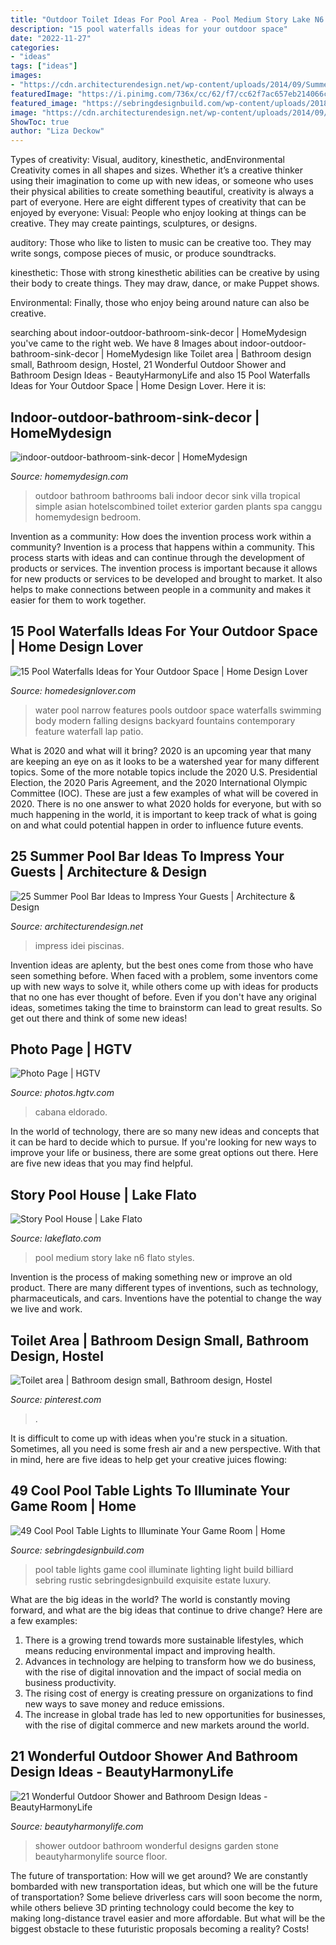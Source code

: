 ```yaml
---
title: "Outdoor Toilet Ideas For Pool Area - Pool Medium Story Lake N6 Flato Styles"
description: "15 pool waterfalls ideas for your outdoor space"
date: "2022-11-27"
categories:
- "ideas"
tags: ["ideas"]
images:
- "https://cdn.architecturendesign.net/wp-content/uploads/2014/09/Summer-Pool-Bar-Ideas-11.jpg"
featuredImage: "https://i.pinimg.com/736x/cc/62/f7/cc62f7ac657eb214066c3246428d29f1.jpg"
featured_image: "https://sebringdesignbuild.com/wp-content/uploads/2018/03/Cool-Pool-Table-Lights-to-Illuminate-Your-Game-Room-6_Sebring-Design-Build.jpg?x61781"
image: "https://cdn.architecturendesign.net/wp-content/uploads/2014/09/Summer-Pool-Bar-Ideas-11.jpg"
ShowToc: true
author: "Liza Deckow"
---
```



Types of creativity: Visual, auditory, kinesthetic, andEnvironmental
Creativity comes in all shapes and sizes. Whether it’s a creative thinker using their imagination to come up with new ideas, or someone who uses their physical abilities to create something beautiful, creativity is always a part of everyone. Here are eight different types of creativity that can be enjoyed by everyone: 
Visual: People who enjoy looking at things can be creative. They may create paintings, sculptures, or designs.

 auditory: Those who like to listen to music can be creative too. They may write songs, compose pieces of music, or produce soundtracks.

kinesthetic: Those with strong kinesthetic abilities can be creative by using their body to create things. They may draw, dance, or make Puppet shows.

Environmental: Finally, those who enjoy being around nature can also be creative.

	

		
searching about indoor-outdoor-bathroom-sink-decor | HomeMydesign you've came to the right web. We have 8 Images about indoor-outdoor-bathroom-sink-decor | HomeMydesign like Toilet area | Bathroom design small, Bathroom design, Hostel, 21 Wonderful Outdoor Shower and Bathroom Design Ideas - BeautyHarmonyLife and also 15 Pool Waterfalls Ideas for Your Outdoor Space | Home Design Lover. Here it is:
		
    
## Indoor-outdoor-bathroom-sink-decor | HomeMydesign

<img loading=lazy src="https://homemydesign.com/wp-content/uploads/2018/01/indoor-outdoor-bathroom-sink-decor.jpg" onerror="this.onerror=null;this.src='https://tse2.mm.bing.net/th?id=OIP.WStMMcVzj9r3ILaauUrRuQHaLH&amp;pid=15.1';" alt="indoor-outdoor-bathroom-sink-decor | HomeMydesign">

_Source: homemydesign.com_

>outdoor bathroom bathrooms bali indoor decor sink villa tropical simple asian hotelscombined toilet exterior garden plants spa canggu homemydesign bedroom. 

	

Invention as a community: How does the invention process work within a community?
Invention is a process that happens within a community. This process starts with ideas and can continue through the development of products or services. The invention process is important because it allows for new products or services to be developed and brought to market. It also helps to make connections between people in a community and makes it easier for them to work together.

    
## 15 Pool Waterfalls Ideas For Your Outdoor Space | Home Design Lover

<img loading=lazy src="https://homedesignlover.com/wp-content/uploads/2013/04/15-pool-fountains.jpg" onerror="this.onerror=null;this.src='https://tse4.mm.bing.net/th?id=OIP.vVgD8KBHT9G_GqZza1xtqwHaFr&amp;pid=15.1';" alt="15 Pool Waterfalls Ideas for Your Outdoor Space | Home Design Lover">

_Source: homedesignlover.com_

>water pool narrow features pools outdoor space waterfalls swimming body modern falling designs backyard fountains contemporary feature waterfall lap patio. 

	

What is 2020 and what will it bring?
2020 is an upcoming year that many are keeping an eye on as it looks to be a watershed year for many different topics. Some of the more notable topics include the 2020 U.S. Presidential Election, the 2020 Paris Agreement, and the 2020 International Olympic Committee (IOC). These are just a few examples of what will be covered in 2020. There is no one answer to what 2020 holds for everyone, but with so much happening in the world, it is important to keep track of what is going on and what could potential happen in order to influence future events.

    
## 25 Summer Pool Bar Ideas To Impress Your Guests | Architecture &amp; Design

<img loading=lazy src="https://cdn.architecturendesign.net/wp-content/uploads/2014/09/Summer-Pool-Bar-Ideas-11.jpg" onerror="this.onerror=null;this.src='https://tse4.mm.bing.net/th?id=OIP.XjnKTNPHFo9kHbd3bDGQCQHaFj&amp;pid=15.1';" alt="25 Summer Pool Bar Ideas to Impress Your Guests | Architecture &amp; Design">

_Source: architecturendesign.net_

>impress idei piscinas. 

	

Invention ideas are aplenty, but the best ones come from those who have seen something before. When faced with a problem, some inventors come up with new ways to solve it, while others come up with ideas for products that no one has ever thought of before. Even if you don't have any original ideas, sometimes taking the time to brainstorm can lead to great results. So get out there and think of some new ideas!

    
## Photo Page | HGTV

<img loading=lazy src="https://hgtvhome.sndimg.com/content/dam/images/hgtv/fullset/2016/1/7/0/Nick-Martin_Pirates-of-the-Caribbean-Redux_8.jpg.rend.hgtvcom.616.411.suffix/1452184562528.jpeg" onerror="this.onerror=null;this.src='https://tse1.mm.bing.net/th?id=OIP.sXMXX1XvDoLv6IxFR7YopwHaE9&amp;pid=15.1';" alt="Photo Page | HGTV">

_Source: photos.hgtv.com_

>cabana eldorado. 

	

In the world of technology, there are so many new ideas and concepts that it can be hard to decide which to pursue. If you're looking for new ways to improve your life or business, there are some great options out there. Here are five new ideas that you may find helpful.

    
## Story Pool House | Lake Flato

<img loading=lazy src="https://www.lakeflato.com/sites/default/files/styles/scaled_original/public/project-media/28024_N6_medium.jpg?itok=EUxE0SH_" onerror="this.onerror=null;this.src='https://tse1.mm.bing.net/th?id=OIP.Y879hC7ee8oofszcjuIa5AHaFT&amp;pid=15.1';" alt="Story Pool House | Lake Flato">

_Source: lakeflato.com_

>pool medium story lake n6 flato styles. 

	

Invention is the process of making something new or improve an old product. There are many different types of inventions, such as technology, pharmaceuticals, and cars. Inventions have the potential to change the way we live and work.

    
## Toilet Area | Bathroom Design Small, Bathroom Design, Hostel

<img loading=lazy src="https://i.pinimg.com/736x/cc/62/f7/cc62f7ac657eb214066c3246428d29f1.jpg" onerror="this.onerror=null;this.src='https://tse3.mm.bing.net/th?id=OIP.jXW490B6YKoN2auRp7wGfgHaLG&amp;pid=15.1';" alt="Toilet area | Bathroom design small, Bathroom design, Hostel">

_Source: pinterest.com_

>. 

	

It is difficult to come up with ideas when you're stuck in a situation. Sometimes, all you need is some fresh air and a new perspective. With that in mind, here are five ideas to help get your creative juices flowing: 

    
## 49 Cool Pool Table Lights To Illuminate Your Game Room | Home

<img loading=lazy src="https://sebringdesignbuild.com/wp-content/uploads/2018/03/Cool-Pool-Table-Lights-to-Illuminate-Your-Game-Room-6_Sebring-Design-Build.jpg?x61781" onerror="this.onerror=null;this.src='https://tse4.mm.bing.net/th?id=OIP.mUBoViydSnQilErmva9HiQHaFM&amp;pid=15.1';" alt="49 Cool Pool Table Lights to Illuminate Your Game Room | Home">

_Source: sebringdesignbuild.com_

>pool table lights game cool illuminate lighting light build billiard sebring rustic sebringdesignbuild exquisite estate luxury. 

	

What are the big ideas in the world?
The world is constantly moving forward, and what are the big ideas that continue to drive change? Here are a few examples: 
1. There is a growing trend towards more sustainable lifestyles, which means reducing environmental impact and improving health. 
2. Advances in technology are helping to transform how we do business, with the rise of digital innovation and the impact of social media on business productivity. 
3. The rising cost of energy is creating pressure on organizations to find new ways to save money and reduce emissions. 
4. The increase in global trade has led to new opportunities for businesses, with the rise of digital commerce and new markets around the world.

    
## 21 Wonderful Outdoor Shower And Bathroom Design Ideas - BeautyHarmonyLife

<img loading=lazy src="http://beautyharmonylife.com/wp-content/uploads/2013/10/Puri-Mangga-Outdoor-Shower.jpg" onerror="this.onerror=null;this.src='https://tse1.mm.bing.net/th?id=OIP.QK-0Yad32DwXvniYEiSdqgHaLH&amp;pid=15.1';" alt="21 Wonderful Outdoor Shower and Bathroom Design Ideas - BeautyHarmonyLife">

_Source: beautyharmonylife.com_

>shower outdoor bathroom wonderful designs garden stone beautyharmonylife source floor. 

	

The future of transportation: How will we get around?
We are constantly bombarded with new transportation ideas, but which one will be the future of transportation? Some believe driverless cars will soon become the norm, while others believe 3D printing technology could become the key to making long-distance travel easier and more affordable. But what will be the biggest obstacle to these futuristic proposals becoming a reality? Costs!

